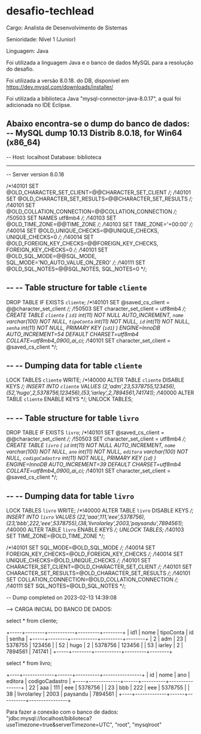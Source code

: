 # desafio-techlead

Cargo: Analista de Desenvolvimento de Sistemas

Senioridade: Nível 1 (Junior)

Linguagem: Java

Foi utilizada a linguagem Java e o banco de dados MySQL para a resolução do desafio. 

Foi utilizada a versão 8.0.18. do DB, disponível em https://dev.mysql.com/downloads/installer/

Foi utilizada a biblioteca Java "mysql-connector-java-8.0.17", a qual foi adicionada no IDE Eclipse. 

Abaixo encontra-se o dump do banco de dados:
-- MySQL dump 10.13  Distrib 8.0.18, for Win64 (x86_64)
--
-- Host: localhost    Database: biblioteca
-- ------------------------------------------------------
-- Server version	8.0.18

/*!40101 SET @OLD_CHARACTER_SET_CLIENT=@@CHARACTER_SET_CLIENT */;
/*!40101 SET @OLD_CHARACTER_SET_RESULTS=@@CHARACTER_SET_RESULTS */;
/*!40101 SET @OLD_COLLATION_CONNECTION=@@COLLATION_CONNECTION */;
/*!50503 SET NAMES utf8mb4 */;
/*!40103 SET @OLD_TIME_ZONE=@@TIME_ZONE */;
/*!40103 SET TIME_ZONE='+00:00' */;
/*!40014 SET @OLD_UNIQUE_CHECKS=@@UNIQUE_CHECKS, UNIQUE_CHECKS=0 */;
/*!40014 SET @OLD_FOREIGN_KEY_CHECKS=@@FOREIGN_KEY_CHECKS, FOREIGN_KEY_CHECKS=0 */;
/*!40101 SET @OLD_SQL_MODE=@@SQL_MODE, SQL_MODE='NO_AUTO_VALUE_ON_ZERO' */;
/*!40111 SET @OLD_SQL_NOTES=@@SQL_NOTES, SQL_NOTES=0 */;

--
-- Table structure for table `cliente`
--

DROP TABLE IF EXISTS `cliente`;
/*!40101 SET @saved_cs_client     = @@character_set_client */;
/*!50503 SET character_set_client = utf8mb4 */;
CREATE TABLE `cliente` (
  `id1` int(11) NOT NULL AUTO_INCREMENT,
  `nome` varchar(100) NOT NULL,
  `tipoConta` int(11) NOT NULL,
  `id` int(11) NOT NULL,
  `senha` int(11) NOT NULL,
  PRIMARY KEY (`id1`)
) ENGINE=InnoDB AUTO_INCREMENT=54 DEFAULT CHARSET=utf8mb4 COLLATE=utf8mb4_0900_ai_ci;
/*!40101 SET character_set_client = @saved_cs_client */;

--
-- Dumping data for table `cliente`
--

LOCK TABLES `cliente` WRITE;
/*!40000 ALTER TABLE `cliente` DISABLE KEYS */;
INSERT INTO `cliente` VALUES (2,'adm',23,5378755,123456),(52,'hugo',2,5378756,123456),(53,'iarley',2,7894561,741741);
/*!40000 ALTER TABLE `cliente` ENABLE KEYS */;
UNLOCK TABLES;

--
-- Table structure for table `livro`
--

DROP TABLE IF EXISTS `livro`;
/*!40101 SET @saved_cs_client     = @@character_set_client */;
/*!50503 SET character_set_client = utf8mb4 */;
CREATE TABLE `livro` (
  `id` int(11) NOT NULL AUTO_INCREMENT,
  `nome` varchar(100) NOT NULL,
  `ano` int(11) NOT NULL,
  `editora` varchar(100) NOT NULL,
  `codigoCadastro` int(11) NOT NULL,
  PRIMARY KEY (`id`)
) ENGINE=InnoDB AUTO_INCREMENT=39 DEFAULT CHARSET=utf8mb4 COLLATE=utf8mb4_0900_ai_ci;
/*!40101 SET character_set_client = @saved_cs_client */;

--
-- Dumping data for table `livro`
--

LOCK TABLES `livro` WRITE;
/*!40000 ALTER TABLE `livro` DISABLE KEYS */;
INSERT INTO `livro` VALUES (22,'aaa',111,'eee',5378756),(23,'bbb',222,'eee',5378755),(38,'livroIarley',2003,'paysandu',7894561);
/*!40000 ALTER TABLE `livro` ENABLE KEYS */;
UNLOCK TABLES;
/*!40103 SET TIME_ZONE=@OLD_TIME_ZONE */;

/*!40101 SET SQL_MODE=@OLD_SQL_MODE */;
/*!40014 SET FOREIGN_KEY_CHECKS=@OLD_FOREIGN_KEY_CHECKS */;
/*!40014 SET UNIQUE_CHECKS=@OLD_UNIQUE_CHECKS */;
/*!40101 SET CHARACTER_SET_CLIENT=@OLD_CHARACTER_SET_CLIENT */;
/*!40101 SET CHARACTER_SET_RESULTS=@OLD_CHARACTER_SET_RESULTS */;
/*!40101 SET COLLATION_CONNECTION=@OLD_COLLATION_CONNECTION */;
/*!40111 SET SQL_NOTES=@OLD_SQL_NOTES */;

-- Dump completed on 2023-02-13 14:39:08


--> CARGA INICIAL DO BANCO DE DADOS:

select * from cliente;

 +-----+--------+-----------+---------+--------+
| id1 | nome   | tipoConta | id      | senha  |
+-----+--------+-----------+---------+--------+
|   2 | adm    |        23 | 5378755 | 123456 |
|  52 | hugo   |         2 | 5378756 | 123456 |
|  53 | iarley |         2 | 7894561 | 741741 |
+-----+--------+-----------+---------+--------+


select * from livro;

+----+-------------+------+----------+----------------+
| id | nome        | ano  | editora  | codigoCadastro |
+----+-------------+------+----------+----------------+
| 22 | aaa         |  111 | eee      |        5378756 |
| 23 | bbb         |  222 | eee      |        5378755 |
| 38 | livroIarley | 2003 | paysandu |        7894561 |
+----+-------------+------+----------+----------------+


Para fazer a conexão com o banco de dados: "jdbc:mysql://localhost/biblioteca?useTimezone=true&serverTimezone=UTC", "root", "mysqlroot"
